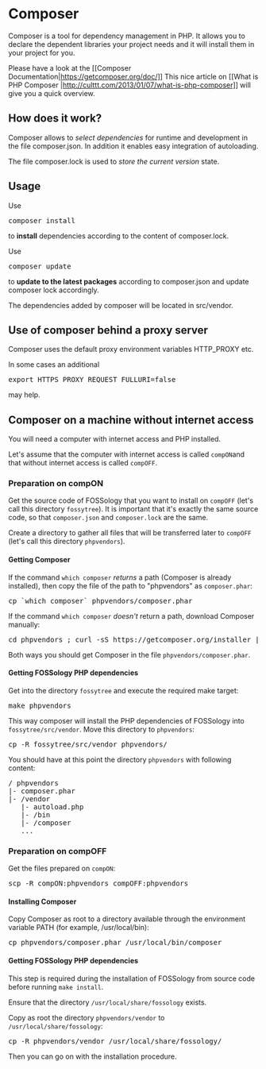 # Composer

Composer is a tool for dependency management in PHP. It allows you to declare the dependent libraries your project needs and it will install them in your project for you.

Please have a look at the [[Composer Documentation|https://getcomposer.org/doc/]]
This nice article on [[What is PHP Composer |http://culttt.com/2013/01/07/what-is-php-composer]] will give you a quick overview.

## How does it work?

Composer allows to *select dependencies* for runtime and development in the file composer.json. In addition it enables easy integration of autoloading.

The file composer.lock is used to *store the current version* state.

## Usage

Use
<pre>
composer install
</pre>
to **install** dependencies according to the content of composer.lock.

Use

<pre>
composer update
</pre>
to **update to the latest packages** according to composer.json and update composer lock accordingly.

The dependencies added by composer will be located in src/vendor.

## Use of composer behind a proxy server

Composer uses the default proxy environment variables HTTP_PROXY etc.

In some cases an additional
<pre>
export HTTPS_PROXY_REQUEST_FULLURI=false
</pre>
may help.

## Composer on a machine without internet access

You will need a computer with internet access and PHP installed.

Let's assume that the computer with internet access is called `compON`and that without internet access is called `compOFF`.

### Preparation on compON

Get the source code of FOSSology that you want to install on `compOFF` (let's call this directory `fossytree`). It is important that it's exactly the same source code, so that `composer.json` and `composer.lock` are the same.

Create a directory to gather all files that will be transferred later to `compOFF` (let's call this directory `phpvendors`).

#### Getting Composer

If the command `which composer` *returns* a path (Composer is already installed), then copy the file of the path to "phpvendors" as `composer.phar`:
<pre>
cp `which composer` phpvendors/composer.phar
</pre>

If the command `which composer` *doesn't* return a path, download Composer manually:
<pre>
cd phpvendors ; curl -sS https://getcomposer.org/installer | php
</pre>

Both ways you should get Composer in the file `phpvendors/composer.phar`.

#### Getting FOSSology PHP dependencies

Get into the directory `fossytree` and execute the required make target:
<pre>
make phpvendors
</pre>

This way composer will install the PHP dependencies of FOSSology into `fossytree/src/vendor`. Move this directory to `phpvendors`:
<pre>
cp -R fossytree/src/vendor phpvendors/
</pre>

You should have at this point the directory `phpvendors` with following content:
<pre>
/ phpvendors
|- composer.phar
|- /vendor
   |- autoload.php
   |- /bin
   |- /composer
   ...
</pre>

### Preparation on compOFF

Get the files prepared on `compON`:
<pre>
scp -R compON:phpvendors compOFF:phpvendors
</pre>

#### Installing Composer

Copy Composer as root to a directory available through the environment variable PATH (for example, /usr/local/bin):
<pre>
cp phpvendors/composer.phar /usr/local/bin/composer
</pre>

#### Getting FOSSology PHP dependencies

This step is required during the installation of FOSSology from source code before running `make install`.

Ensure that the directory `/usr/local/share/fossology` exists.

Copy as root the directory `phpvendors/vendor` to `/usr/local/share/fossology`:
<pre>
cp -R phpvendors/vendor /usr/local/share/fossology/
</pre>

Then you can go on with the installation procedure.